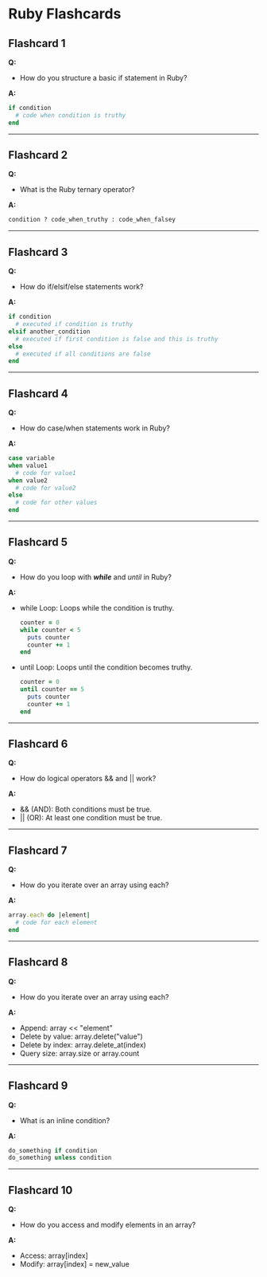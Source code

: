 # Ruby Flashcards

## Flashcard 1  
**Q:**  
- How do you structure a basic if statement in Ruby?

**A:**  
```ruby
if condition
  # code when condition is truthy
end
```
---

## Flashcard 2  
**Q:**  
- What is the Ruby ternary operator?

**A:**  
```ruby
condition ? code_when_truthy : code_when_falsey
```
---

## Flashcard 3  
**Q:**  
- How do if/elsif/else statements work?

**A:**  
```ruby
if condition
  # executed if condition is truthy
elsif another_condition
  # executed if first condition is false and this is truthy
else
  # executed if all conditions are false
end
```
---

## Flashcard 4  
**Q:**  
- How do case/when statements work in Ruby?

**A:**  
```ruby
case variable
when value1
  # code for value1
when value2
  # code for value2
else
  # code for other values
end
```
---

## Flashcard 5  
**Q:**  
- How do you loop with ***while*** and *until* in Ruby?

**A:**  
- while Loop: Loops while the condition is truthy.
  ```ruby
  counter = 0
  while counter < 5
    puts counter
    counter += 1
  end
  ```
- until Loop: Loops until the condition becomes truthy.
  ```ruby
  counter = 0
  until counter == 5
    puts counter
    counter += 1
  end
  ```
---

## Flashcard 6  
**Q:**  
- How do logical operators && and || work?

**A:**  
- && (AND): Both conditions must be true.
- || (OR): At least one condition must be true.

---

## Flashcard 7  
**Q:**  
- How do you iterate over an array using each?

**A:**  
```ruby
array.each do |element|
  # code for each element
end
```

---

## Flashcard 8  
**Q:**  
- How do you iterate over an array using each?

**A:**  
- Append: array << "element"
- Delete by value: array.delete("value")
- Delete by index: array.delete_at(index)
- Query size: array.size or array.count

---

## Flashcard 9  
**Q:**  
- What is an inline condition?

**A:**  
```ruby
do_something if condition  
do_something unless condition  
```
---

## Flashcard 10  
**Q:**  
- How do you access and modify elements in an array?

**A:**  
- Access: array[index]
- Modify: array[index] = new_value
